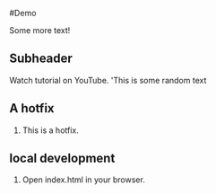 #Demo

Some more text!

## Subheader

Watch tutorial on YouTube. 'This is some random text

## A hotfix

1. This is a hotfix.

## local development

1. Open index.html in your browser.